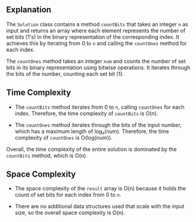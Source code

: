 ## Explanation

The `Solution` class contains a method `countBits` that takes an integer `n` as input and returns an array where each element represents the number of set bits (1's) in the binary representation of the corresponding index. It achieves this by iterating from 0 to `n` and calling the `countOnes` method for each index.

The `countOnes` method takes an integer `num` and counts the number of set bits in its binary representation using bitwise operations. It iterates through the bits of the number, counting each set bit (1).

## Time Complexity

- The `countBits` method iterates from 0 to `n`, calling `countOnes` for each index. Therefore, the time complexity of `countBits` is O(n).

- The `countOnes` method iterates through the bits of the input number, which has a maximum length of log₂(num). Therefore, the time complexity of `countOnes` is O(log(num)).

Overall, the time complexity of the entire solution is dominated by the `countBits` method, which is O(n).

## Space Complexity

- The space complexity of the `result` array is O(n) because it holds the count of set bits for each index from 0 to `n`.

- There are no additional data structures used that scale with the input size, so the overall space complexity is O(n).

